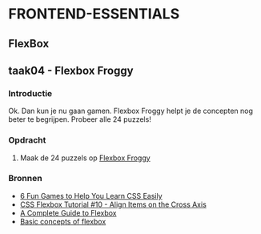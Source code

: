 # FRONTEND-ESSENTIALS

## FlexBox

## taak04 - Flexbox Froggy

### Introductie

Ok. Dan kun je nu gaan gamen. Flexbox Froggy helpt je de concepten nog beter te begrijpen. Probeer alle 24 puzzels!

### Opdracht

1. Maak de 24 puzzels op [Flexbox Froggy](https://flexboxfroggy.com/#nl)

### Bronnen

- [6 Fun Games to Help You Learn CSS Easily](https://www.maketecheasier.com/games-learn-css/)
- [CSS Flexbox Tutorial #10 - Align Items on the Cross Axis](https://www.youtube.com/watch?v=WY2itpeUK7Q)
- [A Complete Guide to Flexbox](https://css-tricks.com/snippets/css/a-guide-to-flexbox/)
- [Basic concepts of flexbox](https://developer.mozilla.org/en-US/docs/Web/CSS/CSS_Flexible_Box_Layout/Basic_Concepts_of_Flexbox)
